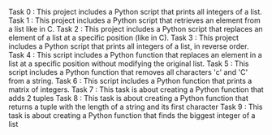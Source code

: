 Task 0 : This project includes a Python script that prints all integers of a list.
Task 1 : This project includes a Python script that retrieves an element from a list like in C.
Task 2 : This project includes a Python script that replaces an element of a list at a specific position (like in C).
Task 3 : This project includes a Python script that prints all integers of a list, in reverse order.
Task 4 : This script includes a Python function that replaces an element in a list at a specific position without modifying the original list.
Task 5 : This script includes a Python function that removes all characters 'c' and 'C' from a string.
Task 6 : This script includes a Python function that prints a matrix of integers.
Task 7 : This task is about creating a Python function that adds 2 tuples
Task 8 : This task is about creating a Python function that returns a tuple with the length of a string and its first character
Task 9 : This task is about creating a Python function that finds the biggest integer of a list
